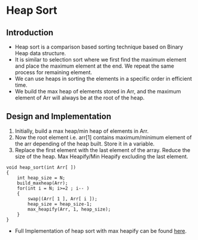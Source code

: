 # Heap Sort

## Introduction

- Heap sort is a comparison based sorting technique based on Binary Heap data structure. 
- It is similar to selection sort where we first find the maximum element and place the maximum element at the end. We repeat the same process for remaining element.
- We can use heaps in sorting the elements in a specific order in efficient time.
- We build the max heap of elements stored in Arr, and the maximum element of Arr will always be at the root of the heap.


## Design and Implementation

1) Initially, build a max heap/min heap of elements in Arr.
2) Now the root element i.e. arr[1] contains maximum/minimum element of the arr depending of the heap built. Store it in a variable.
3) Replace the first element with the last element of the array. Reduce the size of the heap. Max Heapify/Min Heapify excluding the last element.

```
void heap_sort(int Arr[ ])
{
    int heap_size = N;
    build_maxheap(Arr);
    for(int i = N; i>=2 ; i-- )
    {
        swap|(Arr[ 1 ], Arr[ i ]);
        heap_size = heap_size-1;
        max_heapify(Arr, 1, heap_size);
    }
}
```

- Full Implementation of heap sort with max heapify can be found [here](https://github.com/tabassum-khan/Data-Structures-and-Algorithms/blob/master/trees/HeapSort.java).
